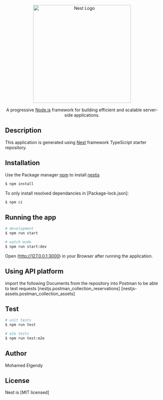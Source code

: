 <p align="center">
  <a href="http://nestjs.com/" target="blank"><img src="https://nestjs.com/img/logo_text.svg" width="320" alt="Nest Logo" /></a>
</p>

[circleci-image]: https://img.shields.io/circleci/build/github/nestjs/nest/master?token=abc123def456
[circleci-url]: https://circleci.com/gh/nestjs/nest

  <p align="center">A progressive <a href="http://nodejs.org" target="_blank">Node.js</a> framework for building efficient and scalable server-side applications.</p>
    <p align="center">

## Description

This application is generated using [Nest](https://github.com/nestjs/nest) framework TypeScript starter repository.

## Installation
Use the Package manager [npm](https://pip.pypa.io/en/stable/) to install [nestjs](https://nestjs.com/)

```bash
$ npm install
```
To only install resolved dependancies in [Package-lock.json]:

```bash
$ npm ci
```

## Running the app

```bash
# development
$ npm run start

# watch mode
$ npm run start:dev
```
Open (http://127.0.0.1:3000) in your Browser after running the application.

## Using API platform

import the following Documents from the repository into Postman to be able to test requests
[nestjs.postman_collection_reservations]
[nestjs-assets.postman_collection_assets]

## Test

```bash
# unit tests
$ npm run test

# e2e tests
$ npm run test:e2e
```
## Author
Mohamed Elgendy


## License
Nest is [MIT licensed]